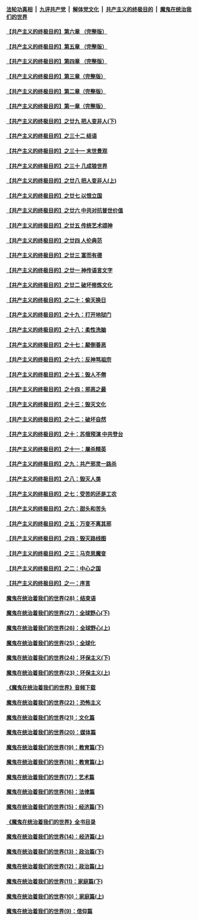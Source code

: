 ####  [法轮功真相](../../../../basic/blob/master/README.md?t=03302131) &nbsp;|&nbsp; [九评共产党](../../../../9ping.md/blob/master/README.md?t=03302131) &nbsp;|&nbsp; [解体党文化](../../../../jtdwh.md/blob/master/README.md?t=03302131)  &nbsp;|&nbsp; [共产主义的终极目的](../../../../gczydzjmd.md/blob/master/README.md?t=03302131) &nbsp;|&nbsp; [魔鬼在统治我们的世界](../../../../mgztzwmdsj.md/blob/master/README.md?t=03302131) 

#### [【共产主义的终极目的】第六章 （完整版）](../pages/nsc422/n11428913.md?t=03302131) 

#### [【共产主义的终极目的】第五章 （完整版）](../pages/nsc422/n11428912.md?t=03302131) 

#### [【共产主义的终极目的】第四章 （完整版）](../pages/nsc422/n11428907.md?t=03302131) 

#### [【共产主义的终极目的】第三章（完整版）](../pages/nsc422/n11428848.md?t=03302131) 

#### [【共产主义的终极目的】第二章（完整版）](../pages/nsc422/n11428831.md?t=03302131) 

#### [【共产主义的终极目的】第一章（完整版）](../pages/nsc422/n11417651.md?t=03302131) 

#### [【共产主义的终极目的】之廿九 把人变非人(下)](../pages/nsc422/n11344140.md?t=03302131) 

#### [【共产主义的终极目的】之三十二 结语](../pages/nsc422/n11360535.md?t=03302131) 

#### [【共产主义的终极目的】之三十一 末世景观](../pages/nsc422/n11351129.md?t=03302131) 

#### [【共产主义的终极目的】之三十 几成狼世界](../pages/nsc422/n11348280.md?t=03302131) 

#### [【共产主义的终极目的】之廿八 把人变非人(上)](../pages/nsc422/n11340492.md?t=03302131) 

#### [【共产主义的终极目的】之廿七 以恨立国](../pages/nsc422/n11336944.md?t=03302131) 

#### [【共产主义的终极目的】之廿六 中共对抗普世价值](../pages/nsc422/n11324785.md?t=03302131) 

#### [【共产主义的终极目的】之廿五 传统艺术颂神](../pages/nsc422/n11296396.md?t=03302131) 

#### [【共产主义的终极目的】之廿四 人伦典范](../pages/nsc422/n11296397.md?t=03302131) 

#### [【共产主义的终极目的】之廿三 富而有德](../pages/nsc422/n11283598.md?t=03302131) 

#### [【共产主义的终极目的】之廿一 神传语言文字](../pages/nsc422/n11263265.md?t=03302131) 

#### [【共产主义的终极目的】之廿二 破坏修炼文化](../pages/nsc422/n11245728.md?t=03302131) 

#### [【共产主义的终极目的】之二十：偷天换日](../pages/nsc422/n11238846.md?t=03302131) 

#### [【共产主义的终极目的】之十九：打开地狱门](../pages/nsc422/n11206376.md?t=03302131) 

#### [【共产主义的终极目的】之十八：柔性洗脑](../pages/nsc422/n11199994.md?t=03302131) 

#### [【共产主义的终极目的】之十七：颠倒善恶](../pages/nsc422/n11179782.md?t=03302131) 

#### [【共产主义的终极目的】之十六：反神骂祖宗](../pages/nsc422/n11166798.md?t=03302131) 

#### [【共产主义的终极目的】之十五：毁人不倦](../pages/nsc422/n11166792.md?t=03302131) 

#### [【共产主义的终极目的】之十四：邪恶之最](../pages/nsc422/n11150249.md?t=03302131) 

#### [【共产主义的终极目的】之十三：毁灭文化](../pages/nsc422/n11135227.md?t=03302131) 

#### [【共产主义的终极目的】之十二：破坏自然](../pages/nsc422/n11135214.md?t=03302131) 

#### [【共产主义的终极目的】之十：苏俄预演 中共登台](../pages/nsc422/n11118424.md?t=03302131) 

#### [【共产主义的终极目的】之十一：屠杀精英](../pages/nsc422/n11118442.md?t=03302131) 

#### [【共产主义的终极目的】之九：共产邪灵一路杀](../pages/nsc422/n11114139.md?t=03302131) 

#### [【共产主义的终极目的】之八：毁灭人类](../pages/nsc422/n11108503.md?t=03302131) 

#### [【共产主义的终极目的】之七：受苦的还是工农](../pages/nsc422/n11101809.md?t=03302131) 

#### [【共产主义的终极目的】之六：甜头和苦头](../pages/nsc422/n11096971.md?t=03302131) 

#### [【共产主义的终极目的】之五：万变不离其邪](../pages/nsc422/n11091285.md?t=03302131) 

#### [【共产主义的终极目的】之四：毁灭路线图](../pages/nsc422/n11086284.md?t=03302131) 

#### [【共产主义的终极目的】之三：马克思魔变](../pages/nsc422/n11061941.md?t=03302131) 

#### [【共产主义的终极目的】之二：中心之国](../pages/nsc422/n11047728.md?t=03302131) 

#### [【共产主义的终极目的】之一：序言](../pages/nsc422/n11086077.md?t=03302131) 

#### [魔鬼在统治着我们的世界(28)：结束语](../pages/nsc422/n10936246.md?t=03302131) 

#### [魔鬼在统治着我们的世界(27)：全球野心(下)](../pages/nsc422/n10928319.md?t=03302131) 

#### [魔鬼在统治着我们的世界(26)：全球野心(上)](../pages/nsc422/n10900318.md?t=03302131) 

#### [魔鬼在统治着我们的世界(25)：全球化](../pages/nsc422/n10788205.md?t=03302131) 

#### [魔鬼在统治着我们的世界(24)：环保主义(下)](../pages/nsc422/n10695307.md?t=03302131) 

#### [魔鬼在统治着我们的世界(23)：环保主义(上)](../pages/nsc422/n10688613.md?t=03302131) 

#### [《魔鬼在统治着我们的世界》音频下载](../pages/nsc422/n10635553.md?t=03302131) 

#### [魔鬼在统治着我们的世界(22)：恐怖主义](../pages/nsc422/n10614727.md?t=03302131) 

#### [魔鬼在统治着我们的世界(21)：文化篇](../pages/nsc422/n10597706.md?t=03302131) 

#### [魔鬼在统治着我们的世界(20)：媒体篇](../pages/nsc422/n10586579.md?t=03302131) 

#### [魔鬼在统治着我们的世界(19)：教育篇(下)](../pages/nsc422/n10564808.md?t=03302131) 

#### [魔鬼在统治着我们的世界(18)：教育篇(上)](../pages/nsc422/n10526970.md?t=03302131) 

#### [魔鬼在统治着我们的世界(17)：艺术篇](../pages/nsc422/n10499093.md?t=03302131) 

#### [魔鬼在统治着我们的世界(16)：法律篇](../pages/nsc422/n10485969.md?t=03302131) 

#### [魔鬼在统治着我们的世界(15)：经济篇(下)](../pages/nsc422/n10469975.md?t=03302131) 

#### [《魔鬼在统治着我们的世界》全书目录](../pages/nsc422/n10464261.md?t=03302131) 

#### [魔鬼在统治着我们的世界(14)：经济篇(上)](../pages/nsc422/n10457370.md?t=03302131) 

#### [魔鬼在统治着我们的世界(13)：政治篇(下)](../pages/nsc422/n10448270.md?t=03302131) 

#### [魔鬼在统治着我们的世界(12)：政治篇(上)](../pages/nsc422/n10444576.md?t=03302131) 

#### [魔鬼在统治着我们的世界(11)：家庭篇(下)](../pages/nsc422/n10440961.md?t=03302131) 

#### [魔鬼在统治着我们的世界(10)：家庭篇(上)](../pages/nsc422/n10435448.md?t=03302131) 

#### [魔鬼在统治着我们的世界(9)：信仰篇](../pages/nsc422/n10432159.md?t=03302131) 

